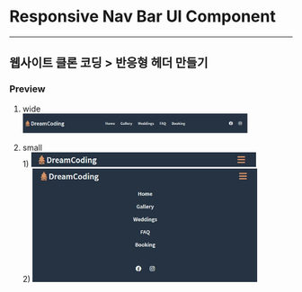 # Responsive Nav Bar UI Component

---

## 웹사이트 클론 코딩 > 반응형 헤더 만들기

### Preview

1.  wide  
    <a href="#"><img src="https://github.com/Min-ji-Lee/Today-I-Learned/blob/master/CSS/Responsive%20Nav%20Bar%20UI%20Component/wide.JPG?raw=true" width="400px" alt="wide"></a>

2.  small  
    1)
    <a href="#"><img src="https://github.com/Min-ji-Lee/Today-I-Learned/blob/master/CSS/Responsive%20Nav%20Bar%20UI%20Component/small%201.JPG?raw=true" width="400px" alt="small1"></a>  
    2)
    <a href="#"><img src="https://github.com/Min-ji-Lee/Today-I-Learned/blob/master/CSS/Responsive%20Nav%20Bar%20UI%20Component/small%202.JPG?raw=true" width="400px" alt="small2"></a>
